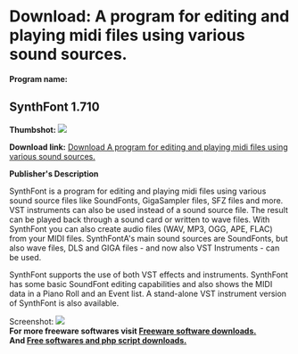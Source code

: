 # Download: A program for editing and playing midi files using various sound sources.

**Program name:**

## SynthFont 1.710

  
**Thumbshot:** ![](http://www.freewarefiles.com/screenshot/synthfont_md.jpg)   
  
**Download link:** [Download A program for editing and playing midi files using various sound sources.](http://freesoftwares.boysofts.com/SynthFont_program_8884.html)  
  


**Publisher's Description**  
  


SynthFont is a program for editing and playing midi files using various sound source files like SoundFonts, GigaSampler files, SFZ files and more. VST instruments can also be used instead of a sound source file. The result can be played back through a sound card or written to wave files. With SynthFont you can also create audio files (WAV, MP3, OGG, APE, FLAC) from your MIDI files. SynthFontA's main sound sources are SoundFonts, but also wave files, DLS and GIGA files - and now also VST Instruments - can be used. 

SynthFont supports the use of both VST effects and instruments. SynthFont has some basic SoundFont editing capabilities and also shows the MIDI data in a Piano Roll and an Event list. A stand-alone VST instrument version of SynthFont is also available.

  
  
Screenshot: ![](http://www.freewarefiles.com/screenshot/synthfont.jpg)   
**For more freeware softwares visit [Freeware software downloads.](http://freesoftwares.boysofts.com/)**   
**And [Free softwares and php script downloads.](http://www.boysofts.com/)**
